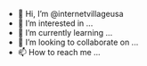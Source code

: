 - 👋 Hi, I’m @internetvillageusa
- 👀 I’m interested in ...
- 🌱 I’m currently learning ...
- 💞️ I’m looking to collaborate on ...
- 📫 How to reach me ...

<!---
internetvillageusa/internetvillageusa is a ✨ special ✨ repository because its `README.md` (this file) appears on your GitHub profile.
You can click the Preview link to take a look at your changes.
--->
